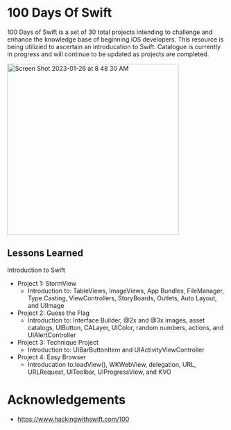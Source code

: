 # 100 Days Of Swift

100 Days of Swift is a set of 30 total projects intending to challenge and enhance the knowledge base of beginning iOS developers. This resource is being utilizied to ascertain an introducation to Swift. Catalogue is currently in progress and will continue to be updated as projects are completed.

<img width="395" alt="Screen Shot 2023-01-26 at 8 48 30 AM" src="https://user-images.githubusercontent.com/123313740/214866681-8aa38a2f-8be6-4476-95ce-02eb1befee1c.png">


## Lessons Learned 
Introduction to Swift
* Project 1: StormView 
  * Introduction to: TableViews, ImageViews, App Bundles, FileManager, Type Casting, ViewControllers, StoryBoards, Outlets, Auto Layout, and UIImage
* Project 2: Guess the Flag
  * Introduction to: Interface Builder, @2x and @3x images, asset catalogs, UIButton, CALayer, UIColor, random numbers, actions, and UIAlertController
* Project 3: Technique Project 
  * Introduction to: UIBarButtonItem and UIActivityViewController
* Project 4: Easy Browser 
  * Introducation to:loadView(), WKWebView, delegation, URL, URLRequest, UIToolbar, UIProgressView, and KVO
  
# Acknowledgements
* https://www.hackingwithswift.com/100

